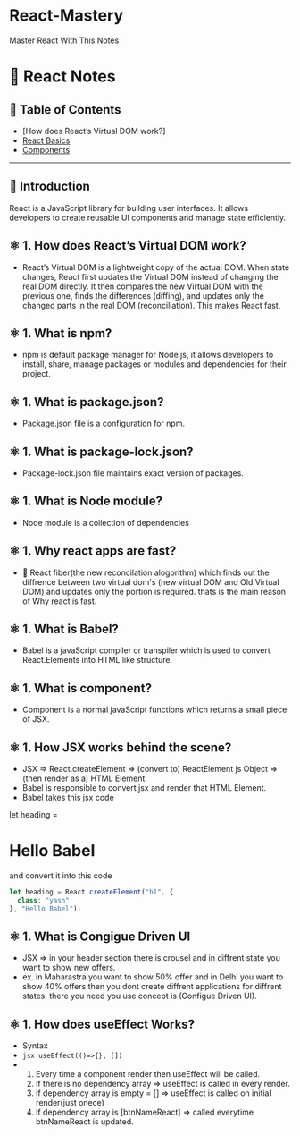 # React-Mastery
Master React With This Notes
# 🚀 React Notes

## 📖 Table of Contents
- [How does React’s Virtual DOM work?]
- [React Basics](#react-basics)
- [Components](#components)

---

## 📌 Introduction
React is a JavaScript library for building user interfaces. It allows developers to create reusable UI components and manage state efficiently.

## ⚛️ 1. How does React’s Virtual DOM work?
- React’s Virtual DOM is a lightweight copy of the actual DOM. When state changes, React first updates the Virtual DOM instead of changing the real DOM directly. It then compares the new Virtual DOM with the previous one, finds the differences (diffing), and updates only the changed parts in the real DOM (reconciliation). This makes React fast.

## ⚛️ 1. What is npm?
- npm is default package manager for Node.js, it allows developers to install, share, manage packages or modules and dependencies for their project.

## ⚛️ 1. What is package.json?
- Package.json file is a configuration for npm.

## ⚛️ 1. What is package-lock.json?
- Package-lock.json file maintains exact version of packages.

## ⚛️ 1. What is Node module?
- Node module is a collection of dependencies

## ⚛️ 1. Why react apps are fast?
- 🚀 React fiber(the new reconcilation alogorithm) which finds out the diffrence between two virtual dom's (new virtual DOM and Old Virtual DOM) and updates only the portion is required. thats is the main reason of Why react is fast.

## ⚛️ 1. What is Babel?
- Babel is a javaScript compiler or transpiler which is used to convert React.Elements into HTML like structure.

## ⚛️ 1. What is component?
- Component is a normal javaScript functions which returns a small piece of JSX.

## ⚛️ 1. How JSX works behind the scene?
- JSX => React.createElement => (convert to) ReactElement js Object => (then render as a) HTML Element.
- Babel is responsible to convert jsx and render that HTML Element.
- Babel takes this jsx code 

let heading = <h1 class="yash">Hello Babel</h1>

and convert it into this code 
```jsx
let heading = React.createElement("h1", {
  class: "yash"
}, "Hello Babel");
```
## ⚛️ 1. What is Congigue Driven UI
- JSX => in your header section there is crousel and in diffrent state you want to show new offers.
- ex. in Maharastra you want to show 50% offer and in Delhi you want to show 40% offers then you dont create diffrent applications for diffrent states. there you need you use concept is (Configue Driven UI).

## ⚛️ 1. How does useEffect Works?
- Syntax
- ```jsx useEffect(()=>{}, []) ```
- 1. Every time a component render then useEffect will be called.
  2. if there is no dependency array => useEffect is called in every render.
  3. if dependency array is empty = [] => useEffect is called on initial render(just onece)
  4. if dependency array is [btnNameReact] => called everytime btnNameReact is updated.

